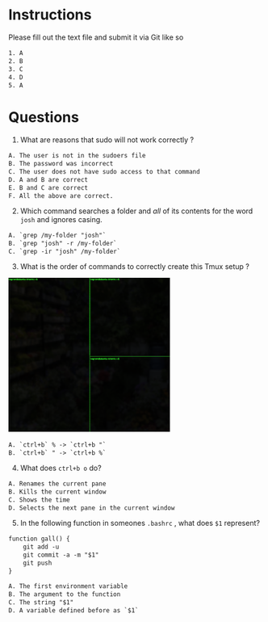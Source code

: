 # Instructions
Please fill out the text file and submit it via Git like so

```
1. A
2. B
3. C
4. D
5. A
```

# Questions
1. What are reasons that sudo will not work correctly ?
```
A. The user is not in the sudoers file
B. The password was incorrect
C. The user does not have sudo access to that command 
D. A and B are correct
E. B and C are correct
F. All the above are correct.
```
2. Which command searches a folder and _all_ of its contents for the word `josh` and ignores casing.
```
A. `grep /my-folder "josh"`
B. `grep "josh" -r /my-folder`
C. `grep -ir "josh" /my-folder`
```
3. What is the order of commands to correctly create this Tmux setup ?

![](../assets/Screen_Shot_2019-06-08_at_7.09.12_PM.png)
```
A. `ctrl+b` % -> `ctrl+b "`
B. `ctrl+b` " -> `ctrl+b %`
```
4. What does `ctrl+b o` do? 
```
A. Renames the current pane
B. Kills the current window
C. Shows the time
D. Selects the next pane in the current window
```
5. In the following function in someones `.bashrc` , what does `$1` represent?
```
function gall() {
    git add -u
    git commit -a -m "$1"
    git push
}
```
```
A. The first environment variable 
B. The argument to the function
C. The string "$1" 
D. A variable defined before as `$1`
```


